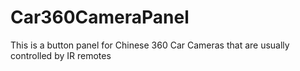 # Car360CameraPanel
This is a button panel for Chinese 360 Car Cameras that are usually controlled by IR remotes
